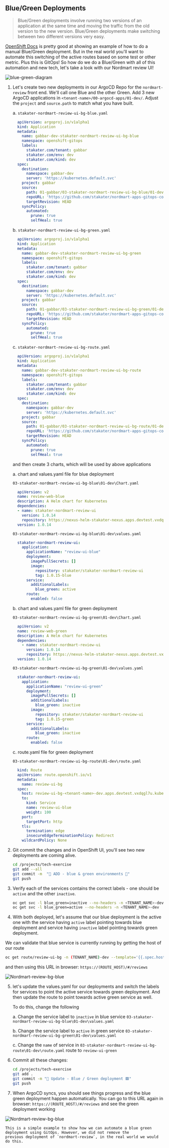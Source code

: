 ## Blue/Green Deployments

> Blue/Green deployments involve running two versions of an application at the same time and moving the traffic from the old version to the new version. Blue/Green deployments make switching between two different versions very easy.

<span style="color:blue;">[OpenShift Docs](https://docs.openshift.com/container-platform/4.9/applications/deployments/route-based-deployment-strategies.html#deployments-blue-green_route-based-deployment-strategies)</span> is pretty good at showing an example of how to do a manual Blue/Green deployment. But in the real world you'll want to automate this switching of the active routes based on some test or other metric. Plus this is GitOps! So how do we do a Blue/Green with all of this automation and new tech, let's take a look with our Nordmart review UI!

![blue-green-diagram](images/blue-green-diagram.png)

1. Let's create two new deployments in our ArgoCD Repo for the `nordmart-review` front end. We'll call one Blue and the other Green. Add 3 new ArgoCD applications in `<tenant-name>/00-argocd-apps/01-dev/`. Adjust the `project` and `source.path` to match what you have built.

    a. `stakater-nordmart-review-ui-bg-blue.yaml`

    ```yaml
      apiVersion: argoproj.io/v1alpha1
      kind: Application
      metadata:
        name: gabbar-dev-stakater-nordmart-review-ui-bg-blue
        namespace: openshift-gitops
        labels:
          stakater.com/tenant: gabbar
          stakater.com/env: dev
          stakater.com/kind: dev            
      spec:
        destination:
          namespace: gabbar-dev
          server: 'https://kubernetes.default.svc'
        project: gabbar
        source:
          path: 01-gabbar/03-stakater-nordmart-review-ui-bg-blue/01-dev
          repoURL: 'https://github.com/stakater/nordmart-apps-gitops-config.git'
          targetRevision: HEAD
        syncPolicy:
          automated:
            prune: true
            selfHeal: true
    ```

    b. `stakater-nordmart-review-ui-bg-green.yaml`

    ```yaml
      apiVersion: argoproj.io/v1alpha1
      kind: Application
      metadata:
        name: gabbar-dev-stakater-nordmart-review-ui-bg-green
        namespace: openshift-gitops
        labels:
          stakater.com/tenant: gabbar
          stakater.com/env: dev
          stakater.com/kind: dev            
      spec:
        destination:
          namespace: gabbar-dev
          server: 'https://kubernetes.default.svc'
        project: gabbar
        source:
          path: 01-gabbar/03-stakater-nordmart-review-ui-bg-green/01-dev
          repoURL: 'https://github.com/stakater/nordmart-apps-gitops-config.git'
          targetRevision: HEAD
        syncPolicy:
          automated:
            prune: true
            selfHeal: true
    ```

    c. `stakater-nordmart-review-ui-bg-route.yaml`

    ```yaml
      apiVersion: argoproj.io/v1alpha1
      kind: Application
      metadata:
        name: gabbar-dev-stakater-nordmart-review-ui-bg-route
        namespace: openshift-gitops
        labels:
          stakater.com/tenant: gabbar
          stakater.com/env: dev
          stakater.com/kind: dev            
      spec:
        destination:
          namespace: gabbar-dev
          server: 'https://kubernetes.default.svc'
        project: gabbar
        source:
          path: 01-gabbar/03-stakater-nordmart-review-ui-bg-route/01-dev
          repoURL: 'https://github.com/stakater/nordmart-apps-gitops-config.git'
          targetRevision: HEAD
        syncPolicy:
          automated:
            prune: true
            selfHeal: true
    ```

    and then create 3 charts, which will be used by above applications

    a. chart and values.yaml file for blue deployment
    
    `03-stakater-nordmart-review-ui-bg-blue\01-dev\Chart.yaml`

    ```yaml
      apiVersion: v2
      name: review-web-blue
      description: A Helm chart for Kubernetes
      dependencies:
      - name: stakater-nordmart-review-ui
        version: 1.0.14
        repository: https://nexus-helm-stakater-nexus.apps.devtest.vxdqgl7u.kubeapp.cloud/repository/helm-charts/
      version: 1.0.14
    ```

    `03-stakater-nordmart-review-ui-bg-blue\01-dev\values.yaml`

    ```yaml
      stakater-nordmart-review-ui:
        application:
          applicationName: "review-ui-blue"
          deployment:
            imagePullSecrets: []
            image:
              repository: stakater/stakater-nordmart-review-ui
              tag: 1.0.15-blue
          service:
            additionalLabels:
              blue_green: active
          route:
            enabled: false
    ```

    b. chart and values.yaml file for green deployment
    
    `03-stakater-nordmart-review-ui-bg-green\01-dev\Chart.yaml`

    ```yaml
      apiVersion: v2
      name: review-web-green
      description: A Helm chart for Kubernetes
      dependencies:
        - name: stakater-nordmart-review-ui
          version: 1.0.14
          repository: https://nexus-helm-stakater-nexus.apps.devtest.vxdqgl7u.kubeapp.cloud/repository/helm-charts/
      version: 1.0.14
    ```

    `03-stakater-nordmart-review-ui-bg-green\01-dev\values.yaml`

    ```yaml
      stakater-nordmart-review-ui:
        application:
          applicationName: "review-ui-green"
          deployment:
            imagePullSecrets: []
            additionalLabels:
              blue_green: inactive
            image:
              repository: stakater/stakater-nordmart-review-ui
              tag: 1.0.15-green
          service:
            additionalLabels:
              blue_green: inactive
          route:
            enabled: false
    ```

    c. route.yaml file for green deployment
    
    `03-stakater-nordmart-review-ui-bg-route\01-dev\route.yaml`

    ```yaml
      kind: Route
      apiVersion: route.openshift.io/v1
      metadata:
        name: review-ui-bg
      spec:
        host: review-ui-bg-<tenant-name>-dev.apps.devtest.vxdqgl7u.kubeapp.cloud
        to:
          kind: Service
          name: review-ui-blue
          weight: 100
        port:
          targetPort: http
        tls:
          termination: edge
          insecureEdgeTerminationPolicy: Redirect
        wildcardPolicy: None
    ```

2. Git commit the changes and in OpenShift UI, you'll see two new deployments are coming alive.

    ```bash
    cd /projects/tech-exercise
    git add --all
    git commit -m  "🍔 ADD - blue & green environments 🍔"
    git push
    ```

3. Verify each of the services contains the correct labels - one should be `active` and the other `inactive`.

    ```bash
    oc get svc -l blue_green=inactive --no-headers -n <TENANT_NAME>-dev
    oc get svc -l blue_green=active --no-headers -n <TENANT_NAME>-dev
    ```

4. With both deployed, let's assume that our blue deployment is the active one with the service having `active` label pointing towards blue deployment and service having `inactive` label pointing towards green deployment. 

We can validate that blue service is currently running by getting the host of our route

```bash
oc get route/review-ui-bg -n (TENANT_NAME)-dev --template='{{.spec.host}}'
```
and then using this URL in browser: `https://(ROUTE_HOST)/#/reviews`


![Nordmart-review-bg-blue](images/nordmart-review-bg-blue.png)


5. let's update the values.yaml for our deployments and switch the labels for services to point the active service towards green deployment. And then update the route to point towards active green service as well. 

    To do this, change the following

    a. Change the service label to `inactive` in blue service `03-stakater-nordmart-review-ui-bg-blue\01-dev\values.yaml`

    b. Change the service label to `active` in green service `03-stakater-nordmart-review-ui-bg-green\01-dev\values.yaml`

    c. Change the `name` of service in `03-stakater-nordmart-review-ui-bg-route\01-dev\route.yaml` route to `review-ui-green`

6. Commit all these changes:

    ```bash
    cd /projects/tech-exercise
    git add .
    git commit -m "🔵 Update - Blue / Green deployment 🟩"
    git push
    ```

8. When ArgoCD syncs, you should see things progress and the blue green deployment happen automatically. You can go to this URL again in browser: `https://(ROUTE_HOST)/#/reviews` and see the green deployment working

![Nordmart-review-bg-blue](images/nordmart-review-bg-green.png)

    This is a simple example to show how we can automate a blue green deployment using GitOps. However, we did not remove the
    previous deployment of `nordmart-review`, in the real world we would do this.
